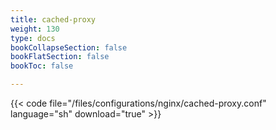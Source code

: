 ```yaml
---
title: cached-proxy
weight: 130
type: docs
bookCollapseSection: false
bookFlatSection: false
bookToc: false

---
```


{{< code file="/files/configurations/nginx/cached-proxy.conf" language="sh" download="true" >}}
